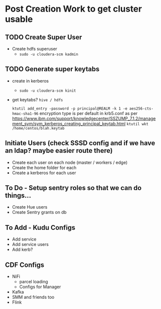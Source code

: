 # Post Creation Work to get cluster usable

## TODO Create Super User 
  - Create hdfs superuser
    - `sudo -u cloudera-scm kadmin`

## TODO Generate super keytabs
  - create in kerberos
    - `sudo -u cloudera-scm kinit`
  - get keytabs?
      `hive / hdfs`

      `ktutil add_entry -password -p principal@REALM -k 1 -e aes256-cts-hmac-sha1-96`
      encryption type is per default in krb5.conf
      as per https://www.ibm.com/support/knowledgecenter/SSZUMP_7.1.2/management_sym/sym_kerberos_creating_principal_keytab.html
      `ktutil wkt /home/centos/blah.keytab`

## Initiate Users (check SSSD config and if we have an ldap? maybe easier route there)

  - Create each user on each node (master / workers / edge)
  - Create the home folder for each
  - Create a kerberos for each user

## To Do - Setup sentry roles so that we can do things...

  - Create Hue users
  - Create Sentry grants on db

## To Add - Kudu Configs
  - Add service
  - Add service users
  - Add kerb?
  

## CDF Configs
  - NiFi
    - parcel loading
    - Configs for Manager
  - Kafka
  - SMM and friends too
  - Flink
